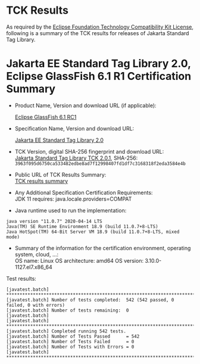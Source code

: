 TCK Results
===========

As required by the
[Eclipse Foundation Technology Compatibility Kit License](https://www.eclipse.org/legal/tck.php),
following is a summary of the TCK results for releases of Jakarta Standard Tag Library.

# Jakarta EE Standard Tag Library 2.0, Eclipse GlassFish 6.1 R1 Certification Summary

- Product Name, Version and download URL (if applicable): <br/>

  [Eclipse GlassFish 6.1 RC1](https://download.eclipse.org/ee4j/glassfish/glassfish-6.1.0-RC1.zip)

- Specification Name, Version and download URL: <br/>

  [Jakarta EE Standard Tag Library 2.0](https://jakarta.ee/specifications/tags/2.0/)

- TCK Version, digital SHA-256 fingerprint and download URL: <br/>
  [Jakarta Standard Tag Library TCK 2.0.1](https://download.eclipse.org/ee4j/jakartaee-tck/jakartaee9-eftl/promoted/jakarta-tags-tck-2.0.1.zip), 
  SHA-256: `3963f095d6750ca533482edbe8ad7f12998407fd1df7c3168318f2eda3584e4b`

- Public URL of TCK Results Summary: <br/>
  [TCK results summary](./TCK-Results-6.1-RC1)

- Any Additional Specification Certification Requirements: <br/>
  JDK 11 requires: java.locale.providers=COMPAT

- Java runtime used to run the implementation: <br/>
```
java version "11.0.7" 2020-04-14 LTS
Java(TM) SE Runtime Environment 18.9 (build 11.0.7+8-LTS)
Java HotSpot(TM) 64-Bit Server VM 18.9 (build 11.0.7+8-LTS, mixed mode)
```

- Summary of the information for the certification environment, operating system, cloud, ...: <br/>
	OS name:         Linux
	OS architecture: amd64
	OS version:      3.10.0-1127.el7.x86_64

Test results:

```
[javatest.batch] ********************************************************************************
[javatest.batch] Number of tests completed:  542 (542 passed, 0 failed, 0 with errors)
[javatest.batch] Number of tests remaining:  0
[javatest.batch] 
[javatest.batch] ********************************************************************************
[javatest.batch] Completed running 542 tests.
[javatest.batch] Number of Tests Passed      = 542
[javatest.batch] Number of Tests Failed      = 0
[javatest.batch] Number of Tests with Errors = 0
[javatest.batch] ********************************************************************************
```
